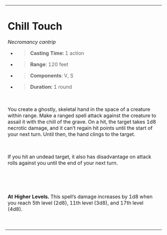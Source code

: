 
<table><tbody><tr class="odd"><td><h1 id="chill-touch"><strong>Chill Touch</strong></h1><p><em>Necromancy cantrip</em></p><ul><li><blockquote><p><strong>Casting Time:</strong> 1 action</p></blockquote></li><li><blockquote><p><strong>Range</strong>: 120 feet</p></blockquote></li><li><blockquote><p><strong>Components</strong>: V, S</p></blockquote></li><li><blockquote><p><strong>Duration:</strong> 1 round</p></blockquote></li></ul><p> </p><p>You create a ghostly, skeletal hand in the space of a creature within range. Make a ranged spell attack against the creature to assail it with the chill of the grave. On a hit, the target takes 1d8 necrotic damage, and it can’t regain hit points until the start of your next turn. Until then, the hand clings to the target.</p><p> </p><p>If you hit an undead target, it also has disadvantage on attack rolls against you until the end of your next turn.</p><p> </p><p> </p><p><strong>At Higher Levels.</strong> This spell’s damage increases by 1d8 when you reach 5th level (2d8), 11th level (3d8), and 17th level (4d8).</p><p> </p></td></tr></tbody></table>